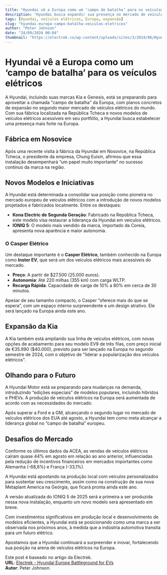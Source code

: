```yaml
---
title: "Hyundai vê a Europa como um ‘campo de batalha’ para os veículos elétricos e quer sua parte do mercado"
description: "Hyundai busca expandir sua presença no mercado de veículos elétricos na Europa com novos modelos e fábricas locais."
tags: [Hyundai, veículos elétricos, Europa, expansão]
slug: "hyundai-europa-campo-batalha-veiculos-eletricos"
author: "Peter Johnson"
date: "24/09/2024 00:04"
thumbnail: "https://electrek.co/wp-content/uploads/sites/3/2024/06/Hyundai-EV-Europe-INSTER-rear.jpg?quality=82&strip=all&w=1400"
---
```


# Hyundai vê a Europa como um ‘campo de batalha’ para os veículos elétricos

A Hyundai, incluindo suas marcas Kia e Genesis, está se preparando para aproveitar a chamada "campo de batalha" da Europa, com planos concretos de expansão no segundo maior mercado de veículos elétricos do mundo. Com sua fábrica localizada na República Tcheca e novos modelos de veículos elétricos acessíveis em seu portfólio, a Hyundai busca estabelecer uma presença mais forte na Europa.

## Fábrica em Nosovice

Após uma recente visita à fábrica da Hyundai em Nosovice, na República Tcheca, o presidente da empresa, Chung Euisin, afirmou que essa instalação desempenhará “um papel muito importante” no sucesso contínuo da marca na região.

## Novos Modelos e Iniciativas

A Hyundai está determinada a consolidar sua posição como pioneira no mercado europeu de veículos elétricos com a introdução de novos modelos projetados e fabricados localmente. Entre os destaques:

- **Kona Electric de Segunda Geração**: Fabricado na República Tcheca, este modelo visa restaurar a liderança da Hyundai em veículos elétricos.
- **IONIQ 5**: O modelo mais vendido da marca, importado da Coreia, apresenta nova aparência e maior autonomia.

### O Casper Elétrico

Um destaque importante é o **Casper Elétrico**, também conhecido na Europa como **Inster EV**, que será um dos veículos elétricos mais acessíveis do mercado. 

- **Preço**: A partir de $27.500 (25.000 euros).
- **Autonomia**: Até 220 milhas (355 km) com carga WLTP.
- **Recarga Rápida**: Capacidade de carga de 10% a 80% em cerca de 30 minutos.

Apesar de seu tamanho compacto, o Casper “oferece mais do que se espera”, com um espaço interno surpreendente e um design atrativo. Ele será lançado na Europa ainda este ano.

## Expansão da Kia

A Kia também está ampliando sua linha de veículos elétricos, com novas opções de acabamento para seu modelo EV9 de três filas, com preço inicial de €35.990 ($40.000), previsto para ser lançado na Europa no segundo semestre de 2024, com o objetivo de "liderar a popularização dos veículos elétricos".

## Olhando para o Futuro

A Hyundai Motor está se preparando para mudanças na demanda, introduzindo “edições especiais” de modelos populares, incluindo híbridos e PHEVs. A produção de veículos elétricos na Europa será aumentada de acordo com as necessidades do mercado.

Após superar a Ford e a GM, alcançando o segundo lugar no mercado de veículos elétricos dos EUA até agosto, a Hyundai tem como meta alcançar a liderança global no “campo de batalha” europeu.

## Desafios do Mercado

Conforme os últimos dados da ACEA, as vendas de veículos elétricos caíram quase 44% em agosto em relação ao ano anterior, influenciadas pela redução de incentivos financeiros em mercados importantes como Alemanha (-68,8%) e França (-33,1%).

A Hyundai está apostando na produção local com veículos personalizados para sustentar seu crescimento, assim como na construção de sua nova Metaplant America na Geórgia, que ficará pronta ainda este ano.

A versão atualizada do IONIQ 5 de 2025 será a primeira a ser produzida nessa nova instalação, enquanto um novo modelo será apresentado em breve.

Com investimentos significativos em produção local e desenvolvimento de modelos eficientes, a Hyundai está se posicionando como uma marca a ser observada nos próximos anos, à medida que a indústria automotiva transita para um futuro elétrico.

Apostamos que a Hyundai continuará a surpreender e inovar, fortalecendo sua posição na arena de veículos elétricos na Europa.

Este post é baseado no artigo da Electrek.  
**URL**: [Electrek - Hyundai Europe Battleground for EVs](https://electrek.co/2024/09/23/hyundai-europe-battleground-evs/)  
**Autor**: Peter Johnson.